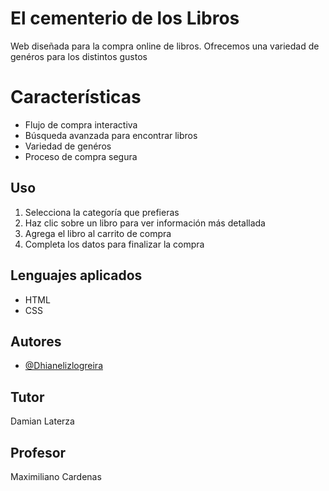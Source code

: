 
# El cementerio de los Libros

Web diseñada para la compra online de libros. Ofrecemos una variedad de genéros para los distintos gustos

# Características
- Flujo de compra interactiva
- Búsqueda avanzada para encontrar libros
- Variedad de genéros
- Proceso de compra segura

## Uso

1. Selecciona la categoría que prefieras 
2. Haz clic sobre un libro para ver información más detallada
3. Agrega el libro al carrito de compra
4. Completa los datos para finalizar la compra

## Lenguajes aplicados

- HTML
- CSS

## Autores

- [@Dhianelizlogreira](https://github.com/Dhianeliz-Logreira)

## Tutor
Damian Laterza

## Profesor
Maximiliano Cardenas